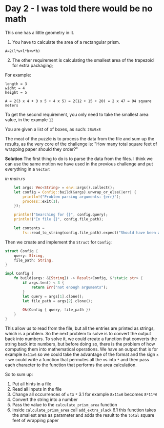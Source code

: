# Day 2 - I was told there would be no math

This one has a little geometry in it.

1. You have to calculate the area of a rectangular prism.

`A=2(l*w+l*h+w*h)`

2. The other requirement is calculating the smallest area of the trapezoid for extra packaging;

For example:

```
length = 3
widht = 4
height = 5
```

`A = 2(3 x 4 + 3 x 5 + 4 x 5) = 2(12 + 15 + 20) = 2 x 47 = 94 square meters`

To get the second requirement, you only need to take the smallest area value, in the example `12`

You are given a list of of boxes, as such:
`28x9x8`

The meat of the puzzle is to process the data from the file and sum up the results, as the very core of the challenge is:
"How many total square feet of wrapping paper should they order?"

**Solution**
The first thing to do is to parse the data from the files. I think we can use the same motion we have used in the previous challenge and put everything in a `Vector`:

_in main.rs_

```rust
    let args: Vec<String> = env::args().collect();
    let config = Config::build(&args).unwrap_or_else(|err| {
        println!("Problem parsing arguments: {err}");
        process::exit(1);
    });

    println!("Searching for {}", config.query);
    println!("In file {}", config.file_path);

    let contents =
        fs::read_to_string(config.file_path).expect("Should have been able to read the file");
```

Then we create and implement the `Struct` for `Config`:

```rust
struct Config {
    query: String,
    file_path: String,
}

impl Config {
    fn build(args: &[String]) -> Result<Config, &'static str> {
        if args.len() < 3 {
            return Err("not enough arguments");
        }
        let query = args[1].clone();
        let file_path = args[2].clone();

        Ok(Config { query, file_path })
    }
}
```

This allow us to read from the file, but all the entries are printed as strings, which is a problem. So the next problem to solve is to convert the output back into numbers.
To solve it, we could create a function that converts the string back into numbers, but before doing so, there is the problem of how computing them into mathematical operations.
We have an output that is for example `8x11x6` so we could take the advantage of the format and the sign `x` - we could write a function that permutes all the `x`s into `*` and then pass each character to the function that performs the area calculation.

So to sum up:

1. Put all hints in a file
2. Read all inputs in the file
3. Change all occurrences of `x` to `*`
   3.1 for example `8x11x6` becomes `8*11*6`
4. Convert the string into a number
5. Pass the value to the `calculate_prism_area` function
6. Inside `calculate_prism_area` call `add_extra_slack`
   6.1 this function takes the smallest area as parameter and adds the result to the `total` square feet of wrapping paper
